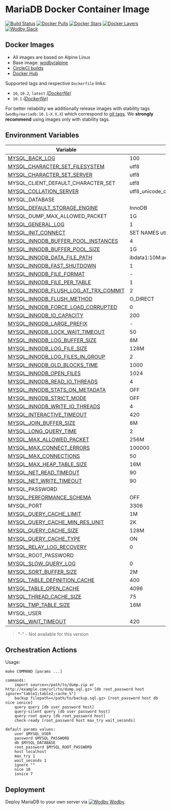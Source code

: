 # MariaDB Docker Container Image

[![Build Status](https://circleci.com/gh/wodby/mariadb/tree/master.svg?style=shield&circle-token=cc886e09fd6fd0458c7d0e4563ab90d072ccd0bc)](https://circleci.com/gh/wodby/mariadb)
[![Docker Pulls](https://img.shields.io/docker/pulls/wodby/mariadb.svg)](https://hub.docker.com/r/wodby/mariadb)
[![Docker Stars](https://img.shields.io/docker/stars/wodby/mariadb.svg)](https://hub.docker.com/r/wodby/mariadb)
[![Docker Layers](https://images.microbadger.com/badges/image/wodby/mariadb.svg)](https://microbadger.com/images/wodby/mariadb)
[![Wodby Slack](http://slack.wodby.com/badge.svg)](http://slack.wodby.com)

## Docker Images

* All images are based on Alpine Linux
* Base image: [wodby/alpine](https://github.com/wodby/alpine)
* [CircleCI builds](https://circleci.com/gh/wodby/mariadb) 
* [Docker Hub](https://hub.docker.com/r/wodby/mariadb)

Supported tags and respective `Dockerfile` links:

* `10`, `10.2`, `latest` [_(Dockerfile)_](https://github.com/wodby/mariadb/tree/master/10/Dockerfile)
* `10.1` [_(Dockerfile)_](https://github.com/wodby/mariadb/tree/master/10/Dockerfile)

For better reliability we additionally release images with stability tags (`wodby/mariadb:10.1-X.X.X`) which correspond to [git tags](https://github.com/wodby/mariadb/releases). We **strongly recommend** using images only with stability tags. 

## Environment Variables

[MYSQL_BACK_LOG]: https://mariadb.com/kb/en/library/server-system-variables/#back_log
[MYSQL_CHARACTER_SET_FILESYSTEM]: https://mariadb.com/kb/en/library/server-system-variables/#character_set_filesystem 
[MYSQL_CHARACTER_SET_SERVER]: https://mariadb.com/kb/en/library/server-system-variables/#character_set_server 
[MYSQL_COLLATION_SERVER]: https://mariadb.com/kb/en/library/server-system-variables/#collation_server
[MYSQL_DEFAULT_STORAGE_ENGINE]: https://mariadb.com/kb/en/library/server-system-variables/#default_storage_engine
[MYSQL_GENERAL_LOG]: https://mariadb.com/kb/en/library/server-system-variables/#general_log
[MYSQL_INIT_CONNECT]: https://mariadb.com/kb/en/library/server-system-variables/#init_connect
[MYSQL_INNODB_BUFFER_POOL_INSTANCES]: https://mariadb.com/kb/en/library/xtradbinnodb-server-system-variables/#innodb_buffer_pool_instances
[MYSQL_INNODB_BUFFER_POOL_SIZE]: https://mariadb.com/kb/en/library/xtradbinnodb-server-system-variables/#innodb_buffer_pool_size
[MYSQL_INNODB_DATA_FILE_PATH]: https://mariadb.com/kb/en/library/xtradbinnodb-server-system-variables/#innodb_data_file_path
[MYSQL_INNODB_FAST_SHUTDOWN]: https://mariadb.com/kb/en/library/xtradbinnodb-server-system-variables/#innodb_fast_shutdown
[MYSQL_INNODB_FILE_FORMAT]: https://mariadb.com/kb/en/library/xtradbinnodb-server-system-variables/#innodb_file_format
[MYSQL_INNODB_FILE_PER_TABLE]: https://mariadb.com/kb/en/library/xtradbinnodb-server-system-variables/#innodb_file_per_table
[MYSQL_INNODB_FLUSH_LOG_AT_TRX_COMMIT]: https://mariadb.com/kb/en/library/xtradbinnodb-server-system-variables/#innodb_flush_log_at_trx_commit
[MYSQL_INNODB_FLUSH_METHOD]: https://mariadb.com/kb/en/library/xtradbinnodb-server-system-variables/#innodb_flush_method
[MYSQL_INNODB_FORCE_LOAD_CORRUPTED]: https://mariadb.com/kb/en/library/xtradbinnodb-server-system-variables/#innodb_force_load_corrupted
[MYSQL_INNODB_IO_CAPACITY]: https://mariadb.com/kb/en/library/xtradbinnodb-server-system-variables/#innodb_io_capacity
[MYSQL_INNODB_LARGE_PREFIX]: https://mariadb.com/kb/en/library/xtradbinnodb-server-system-variables/#innodb_large_prefix
[MYSQL_INNODB_LOCK_WAIT_TIMEOUT]: https://mariadb.com/kb/en/library/xtradbinnodb-server-system-variables/#innodb_lock_wait_timeout
[MYSQL_INNODB_LOG_BUFFER_SIZE]: https://mariadb.com/kb/en/library/xtradbinnodb-server-system-variables/#innodb_log_buffer_size
[MYSQL_INNODB_LOG_FILE_SIZE]: https://mariadb.com/kb/en/library/xtradbinnodb-server-system-variables/#innodb_log_file_size
[MYSQL_INNODB_LOG_FILES_IN_GROUP]: https://mariadb.com/kb/en/library/xtradbinnodb-server-system-variables/#innodb_log_files_in_group
[MYSQL_INNODB_OLD_BLOCKS_TIME]: https://mariadb.com/kb/en/library/xtradbinnodb-server-system-variables/#innodb_old_blocks_time
[MYSQL_INNODB_OPEN_FILES]: https://mariadb.com/kb/en/library/xtradbinnodb-server-system-variables/#innodb_open_files
[MYSQL_INNODB_READ_IO_THREADS]: https://mariadb.com/kb/en/library/xtradbinnodb-server-system-variables/#innodb_read_io_threads
[MYSQL_INNODB_STATS_ON_METADATA]: https://mariadb.com/kb/en/library/xtradbinnodb-server-system-variables/#innodb_stats_on_metadata
[MYSQL_INNODB_STRICT_MODE]: https://mariadb.com/kb/en/library/xtradbinnodb-server-system-variables/#innodb_strict_mode
[MYSQL_INNODB_WRITE_IO_THREADS]: https://mariadb.com/kb/en/library/xtradbinnodb-server-system-variables/#innodb_write_io_threads
[MYSQL_INTERACTIVE_TIMEOUT]: https://mariadb.com/kb/en/library/server-system-variables/#interactive_timeout
[MYSQL_JOIN_BUFFER_SIZE]: https://mariadb.com/kb/en/library/server-system-variables/#join_buffer_size
[MYSQL_LONG_QUERY_TIME]: https://mariadb.com/kb/en/library/server-system-variables/#long_query_time
[MYSQL_MAX_ALLOWED_PACKET]: https://mariadb.com/kb/en/library/server-system-variables/#max_allowed_packet
[MYSQL_MAX_CONNECT_ERRORS]: https://mariadb.com/kb/en/library/server-system-variables/#max_connect_errors
[MYSQL_MAX_CONNECTIONS]: https://mariadb.com/kb/en/library/server-system-variables/#max_connections
[MYSQL_MAX_HEAP_TABLE_SIZE]: https://mariadb.com/kb/en/library/server-system-variables/#max_heap_table_size
[MYSQL_NET_READ_TIMEOUT]: https://mariadb.com/kb/en/library/server-system-variables/#net_read_timeout
[MYSQL_NET_WRITE_TIMEOUT]: https://mariadb.com/kb/en/library/server-system-variables/#net_write_timeout
[MYSQL_PERFORMANCE_SCHEMA]: https://mariadb.com/kb/en/library/performance-schema-system-variables/#performance_schema
[MYSQL_QUERY_CACHE_LIMIT]: https://mariadb.com/kb/en/library/server-system-variables/#query_cache_limit
[MYSQL_QUERY_CACHE_MIN_RES_UNIT]: https://mariadb.com/kb/en/library/server-system-variables/#query_cache_min_res_unit
[MYSQL_QUERY_CACHE_SIZE]: https://mariadb.com/kb/en/library/server-system-variables/#query_cache_size
[MYSQL_QUERY_CACHE_TYPE]: https://mariadb.com/kb/en/library/server-system-variables/#query_cache_type
[MYSQL_RELAY_LOG_RECOVERY]: https://mariadb.com/kb/en/library/replication-and-binary-log-server-system-variables/#relay_log_recovery
[MYSQL_SLOW_QUERY_LOG]: https://mariadb.com/kb/en/library/server-system-variables/#slow_query_log
[MYSQL_SORT_BUFFER_SIZE]: https://mariadb.com/kb/en/library/server-system-variables/#sort_buffer_size
[MYSQL_TABLE_DEFINITION_CACHE]: https://mariadb.com/kb/en/library/server-system-variables/#table_definition_cache
[MYSQL_TABLE_OPEN_CACHE]: https://mariadb.com/kb/en/library/server-system-variables/#table_open_cache
[MYSQL_THREAD_CACHE_SIZE]: https://mariadb.com/kb/en/library/server-system-variables/#thread_cache_size
[MYSQL_TMP_TABLE_SIZE]: https://mariadb.com/kb/en/library/server-system-variables/#tmp_table_size
[MYSQL_WAIT_TIMEOUT]: https://mariadb.com/kb/en/library/server-system-variables/#wait_timeout

| Variable                               | 10.2                           | 10.1                           |
| -------------------------------------- | ------------------------------ | ------------------------------ |
| [MYSQL_BACK_LOG]                       | 100                            | 100                            |
| [MYSQL_CHARACTER_SET_FILESYSTEM]       | utf8                           | utf8                           |
| [MYSQL_CHARACTER_SET_SERVER]           | utf8                           | utf8                           |
| MYSQL_CLIENT_DEFAULT_CHARACTER_SET     | utf8                           | utf8                           |
| [MYSQL_COLLATION_SERVER]               | utf8_unicode_ci                | utf8_unicode_ci                |
| MYSQL_DATABASE                         |                                |                                |
| [MYSQL_DEFAULT_STORAGE_ENGINE]         | InnoDB                         | InnoDB                         |
| MYSQL_DUMP_MAX_ALLOWED_PACKET          | 1G                             | 1G                             |
| [MYSQL_GENERAL_LOG]                    | 1                              | 1                              |
| [MYSQL_INIT_CONNECT]                   | SET NAMES utf8                 | SET NAMES utf8                 |
| [MYSQL_INNODB_BUFFER_POOL_INSTANCES]   | 4                              | 4                              |
| [MYSQL_INNODB_BUFFER_POOL_SIZE]        | 1G                             | 1G                             |
| [MYSQL_INNODB_DATA_FILE_PATH]          | ibdata1:10M:autoextend:max:10G | ibdata1:10M:autoextend:max:10G |
| [MYSQL_INNODB_FAST_SHUTDOWN]           | 1                              | 1                              |
| [MYSQL_INNODB_FILE_FORMAT]             | -                              | barracuda                      |
| [MYSQL_INNODB_FILE_PER_TABLE]          | 1                              | 1                              |
| [MYSQL_INNODB_FLUSH_LOG_AT_TRX_COMMIT] | 2                              | 2                              |
| [MYSQL_INNODB_FLUSH_METHOD]            | O_DIRECT                       | O_DIRECT                       |
| [MYSQL_INNODB_FORCE_LOAD_CORRUPTED]    | 0                              | 0                              |
| [MYSQL_INNODB_IO_CAPACITY]             | 200                            | 200                            |
| [MYSQL_INNODB_LARGE_PREFIX]            | -                              | true                           |
| [MYSQL_INNODB_LOCK_WAIT_TIMEOUT]       | 50                             | 50                             |
| [MYSQL_INNODB_LOG_BUFFER_SIZE]         | 8M                             | 8M                             |
| [MYSQL_INNODB_LOG_FILE_SIZE]           | 128M                           | 128M                           |
| [MYSQL_INNODB_LOG_FILES_IN_GROUP]      | 2                              | 2                              |
| [MYSQL_INNODB_OLD_BLOCKS_TIME]         | 1000                           | 1000                           |
| [MYSQL_INNODB_OPEN_FILES]              | 1024                           | 1024                           |
| [MYSQL_INNODB_READ_IO_THREADS]         | 4                              | 4                              |
| [MYSQL_INNODB_STATS_ON_METADATA]       | OFF                            | OFF                            |
| [MYSQL_INNODB_STRICT_MODE]             | OFF                            | OFF                            |
| [MYSQL_INNODB_WRITE_IO_THREADS]        | 4                              | 4                              |
| [MYSQL_INTERACTIVE_TIMEOUT]            | 420                            | 420                            |
| [MYSQL_JOIN_BUFFER_SIZE]               | 8M                             | 8M                             |
| [MYSQL_LONG_QUERY_TIME]                | 2                              | 2                              |
| [MYSQL_MAX_ALLOWED_PACKET]             | 256M                           | 256M                           |
| [MYSQL_MAX_CONNECT_ERRORS]             | 100000                         | 100000                         |
| [MYSQL_MAX_CONNECTIONS]                | 50                             | 50                             |
| [MYSQL_MAX_HEAP_TABLE_SIZE]            | 16M                            | 16M                            |
| [MYSQL_NET_READ_TIMEOUT]               | 90                             | 90                             |
| [MYSQL_NET_WRITE_TIMEOUT]              | 90                             | 90                             |
| MYSQL_PASSWORD                         |                                |                                |
| [MYSQL_PERFORMANCE_SCHEMA]             | OFF                            | OFF                            |
| MYSQL_PORT                             | 3306                           | 3306                           |
| [MYSQL_QUERY_CACHE_LIMIT]              | 1M                             | 1M                             |
| [MYSQL_QUERY_CACHE_MIN_RES_UNIT]       | 2K                             | 2K                             |
| [MYSQL_QUERY_CACHE_SIZE]               | 128M                           | 128M                           |
| [MYSQL_QUERY_CACHE_TYPE]               | ON                             | ON                             |
| [MYSQL_RELAY_LOG_RECOVERY]             | 0                              | 0                              |
| MYSQL_ROOT_PASSWORD                    |                                |                                |
| [MYSQL_SLOW_QUERY_LOG]                 | 0                              | 0                              |
| [MYSQL_SORT_BUFFER_SIZE]               | 2M                             | 2M                             |
| [MYSQL_TABLE_DEFINITION_CACHE]         | 400                            | 400                            |
| [MYSQL_TABLE_OPEN_CACHE]               | 4096                           | 4096                           |
| [MYSQL_THREAD_CACHE_SIZE]              | 75                             | 75                             |
| [MYSQL_TMP_TABLE_SIZE]                 | 16M                            | 16M                            |
| MYSQL_USER                             |                                |                                |
| [MYSQL_WAIT_TIMEOUT]                   | 420                            | 420                            |

> "-" - Not available for this version

## Orchestration Actions

Usage:
```
make COMMAND [params ...]
 
commands:
    import source=</path/to/dump.zip or http://example.com/url/to/dump.sql.gz> [db root_password host ignore="table1;table2;cache_%"] 
    backup filepath=</path/to/backup.sql.gz> [root_password host db nice ionice] 
    query query [db user password host] 
    query-silent query [db user password host] 
    query-root query [db root_password host]
    check-ready [root_password host max_try wait_seconds]  
    
default params values:
    user $MYSQL_USER
    password $MYSQL_PASSWORD
    db $MYSQL_DATABASE
    root_password $MYSQL_ROOT_PASSWORD
    host localhost
    max_try 1
    wait_seconds 1
    ignore ""
    nice 10
    ionice 7
```

## Deployment

Deploy MariaDB to your own server via [![Wodby](https://www.google.com/s2/favicons?domain=wodby.com) Wodby](https://cloud.wodby.com/stackhub/3aa42a7c-db8b-40e9-aa3c-06218724fae6/overview).
